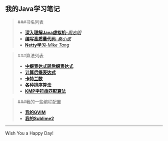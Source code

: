 我的Java学习笔记
---

>###书名列表
>* [**深入理解Java虚拟机**-*周志明*](https://github.com/MikeCoder/MyJavaStudy/tree/master/%E6%88%91%E7%9A%84%E9%98%85%E8%AF%BB%E5%88%97%E8%A1%A8/%E6%B7%B1%E5%85%A5%E7%90%86%E8%A7%A3Java%E8%99%9A%E6%8B%9F%E6%9C%BA%28%E5%91%A8%E5%BF%97%E6%98%8E%E8%91%97%29)
>* [**编写高质量代码**-*秦小波*](https://github.com/MikeCoder/MyJavaStudy/tree/master/%E6%88%91%E7%9A%84%E9%98%85%E8%AF%BB%E5%88%97%E8%A1%A8/%E7%BC%96%E5%86%99%E9%AB%98%E8%B4%A8%E9%87%8F%E4%BB%A3%E7%A0%81%28Java%29%28%E7%A7%A6%E5%B0%8F%E6%B3%A2%29)
>* [**Netty学习**-*Mike Tang*]()

>###算法列表
>* [**中缀表达式转后缀表达式**](https://github.com/MikeCoder/MyJavaStudy/blob/master/%E7%BB%8F%E5%85%B8%E7%9A%84%E7%AE%97%E6%B3%95%E5%AE%9E%E7%8E%B0/%E4%B8%AD%E7%BC%80%E8%A1%A8%E8%BE%BE%E5%BC%8F%E8%BD%AC%E5%90%8E%E7%BC%80%E8%A1%A8%E8%BE%BE%E5%BC%8F.java)
>* [**计算后缀表达式**](https://github.com/MikeCoder/MyJavaStudy/blob/master/%E7%BB%8F%E5%85%B8%E7%9A%84%E7%AE%97%E6%B3%95%E5%AE%9E%E7%8E%B0/%E8%AE%A1%E7%AE%97%E5%90%8E%E7%BC%80%E8%A1%A8%E8%BE%BE%E5%BC%8F.java)
>* [**卡特兰数**](https://github.com/MikeCoder/MyJavaStudy/blob/master/%E7%BB%8F%E5%85%B8%E7%9A%84%E7%AE%97%E6%B3%95%E5%AE%9E%E7%8E%B0/%E5%8D%A1%E7%89%B9%E5%85%B0%E6%95%B0%28%E7%BB%84%E5%90%88%E6%95%B0%E5%AD%A6%29.md)
>* [**各种排序算法**](https://github.com/MikeCoder/MyJavaStudy/blob/master/%E7%BB%8F%E5%85%B8%E7%9A%84%E7%AE%97%E6%B3%95%E5%AE%9E%E7%8E%B0/%E5%90%84%E7%A7%8D%E6%8E%92%E5%BA%8F%E7%AE%97%E6%B3%95.java)
>* [**KMP字符串匹配算法**](https://github.com/MikeCoder/MyJavaStudy/blob/master/%E7%BB%8F%E5%85%B8%E7%9A%84%E7%AE%97%E6%B3%95%E5%AE%9E%E7%8E%B0/KMP%E5%AD%97%E7%AC%A6%E4%B8%B2%E5%8C%B9%E9%85%8D%E7%AE%97%E6%B3%95.md)

>###我的一些编程配置
>* [**我的GVIM**](https://github.com/MikeCoder/MyJavaStudy/tree/master/%E6%88%91%E7%9A%84%E9%85%8D%E7%BD%AE%E6%96%87%E4%BB%B6/MyGVIM)
>* [**我的Sublime2**](https://github.com/MikeCoder/MyJavaStudy/tree/master/%E6%88%91%E7%9A%84%E9%85%8D%E7%BD%AE%E6%96%87%E4%BB%B6/MySublimeText)


---
Wish You a Happy Day!